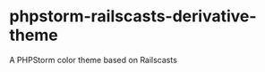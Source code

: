 phpstorm-railscasts-derivative-theme
====================================

A PHPStorm color theme based on Railscasts